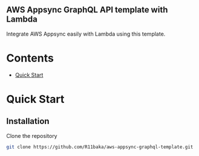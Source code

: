 ## AWS Appsync GraphQL API template with Lambda

Integrate AWS Appsync easily with Lambda using this template.

# Contents
- [Quick Start](#quick-start)

# <a name="quick-start"></a>Quick Start

## Installation

Clone the repository

```bash
git clone https://github.com/R11baka/aws-appsync-graphql-template.git
```

